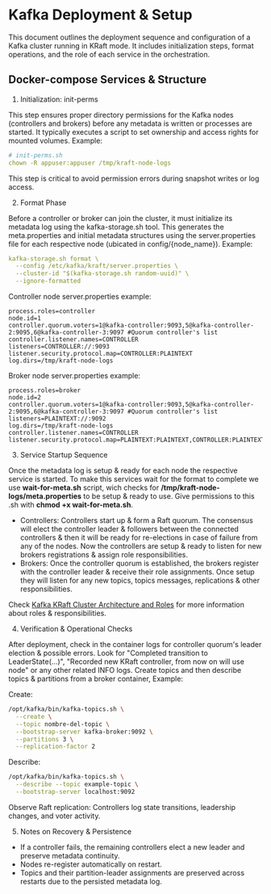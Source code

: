 # Kafka Deployment & Setup

This document outlines the deployment sequence and configuration of a Kafka cluster running in KRaft mode. It includes initialization steps, format operations, and the role of each service in the orchestration.

## Docker-compose Services & Structure

1. Initialization: init-perms

This step ensures proper directory permissions for the Kafka nodes (controllers and brokers) before any metadata is written or processes are started. It typically executes a script to set ownership and access rights for mounted volumes.
Example:

```yaml
# init-perms.sh
chown -R appuser:appuser /tmp/kraft-node-logs
```

This step is critical to avoid permission errors during snapshot writes or log access.

2. Format Phase

Before a controller or broker can join the cluster, it must initialize its metadata log using the kafka-storage.sh tool. This generates the meta.properties and initial metadata structures using the server.properties file for each respective node (ubicated in config/{node_name}).
Example:

```yaml
kafka-storage.sh format \
  --config /etc/kafka/kraft/server.properties \
  --cluster-id "$(kafka-storage.sh random-uuid)" \
  --ignore-formatted
```

Controller node server.properties example:

```properties
process.roles=controller
node.id=1
controller.quorum.voters=1@kafka-controller:9093,5@kafka-controller-2:9095,6@kafka-controller-3:9097 #Quorum controller's list
controller.listener.names=CONTROLLER
listeners=CONTROLLER://:9093
listener.security.protocol.map=CONTROLLER:PLAINTEXT
log.dirs=/tmp/kraft-node-logs
```

Broker node server.properties example:

```properties
process.roles=broker
node.id=2
controller.quorum.voters=1@kafka-controller:9093,5@kafka-controller-2:9095,6@kafka-controller-3:9097 #Quorum controller's list
listeners=PLAINTEXT://:9092
log.dirs=/tmp/kraft-node-logs
controller.listener.names=CONTROLLER
listener.security.protocol.map=PLAINTEXT:PLAINTEXT,CONTROLLER:PLAINTEXT
```

3. Service Startup Sequence

Once the metadata log is setup & ready for each node the respective service is started. To make this services wait for the format to complete we use **wait-for-meta.sh** script, wich checks for **/tmp/kraft-node-logs/meta.properties** to be setup & ready to use. Give permissions to this .sh with **chmod +x wait-for-meta.sh**.

 - Controllers: Controllers start up & form a Raft quorum. The consensus will elect the controller leader & followers between the connected controllers & then it will be ready for re-elections in case of failure from any of the nodes. Now the controllers are setup & ready to listen for new brokers registrations & assign role responsibilities.
 - Brokers: Once the controller quorum is established, the brokers register with the controller leader & receive their role assignments. Once setup they will listen for any new topics, topics messages, replications & other responsibilities.

Check [Kafka KRaft Cluster Architecture and Roles](docs/kafka-cluster.md) for more information about roles & responsibilities.

4. Verification & Operational Checks

After deployment, check in the container logs for controller quorum's leader election & possible errors. Look for "Completed transition to LeaderState(...)", "Recorded new KRaft controller, from now on will use node" or any other related INFO logs.
Create topics and then describe topics & partitions from a broker container, Example:

Create:

```bash
/opt/kafka/bin/kafka-topics.sh \
  --create \
  --topic nombre-del-topic \
  --bootstrap-server kafka-broker:9092 \
  --partitions 3 \
  --replication-factor 2
```

Describe:

```bash
/opt/kafka/bin/kafka-topics.sh \
  --describe --topic example-topic \
  --bootstrap-server localhost:9092
```

Observe Raft replication:
Controllers log state transitions, leadership changes, and voter activity.

5. Notes on Recovery & Persistence

 - If a controller fails, the remaining controllers elect a new leader and preserve metadata continuity.
 - Nodes re-register automatically on restart.
 - Topics and their partition-leader assignments are preserved across restarts due to the persisted metadata log.
